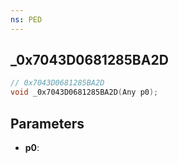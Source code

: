 ```yaml
---
ns: PED
---
```

## _0x7043D0681285BA2D

```c
// 0x7043D0681285BA2D
void _0x7043D0681285BA2D(Any p0);
```

## Parameters
* **p0**:
